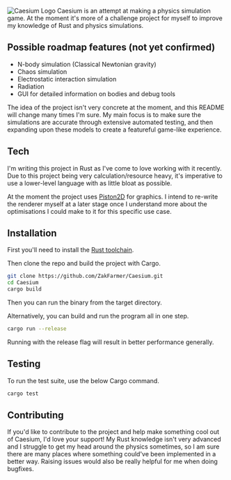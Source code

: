 ![Caesium Logo](https://i.imgur.com/RHA4mBn.png)
Caesium is an attempt at making a physics simulation game.
At the moment it's more of a challenge project for myself to improve my knowledge of Rust and physics simulations.

## Possible roadmap features (not yet confirmed)

- N-body simulation (Classical Newtonian gravity)
- Chaos simulation
- Electrostatic interaction simulation
- Radiation 
- GUI for detailed information on bodies and debug tools

The idea of the project isn't very concrete at the moment, and this README will change many times I'm sure.
My main focus is to make sure the simulations are accurate through extensive automated testing, and then expanding upon these models to create a featureful game-like experience.

## Tech
I'm writing this project in Rust as I've come to love working with it recently. Due to this project being very calculation/resource heavy, it's imperative to use a lower-level language with as little bloat as possible.

At the moment the project uses [Piston2D](https://github.com/pistondevelopers/graphics) for graphics. I intend to re-write the renderer myself at a later stage once I understand more about the optimisations I could make to it for this specific use case.

## Installation

First you'll need to install the [Rust toolchain](https://www.rust-lang.org/tools/install).

Then clone the repo and build the project with Cargo.

```sh
git clone https://github.com/ZakFarmer/Caesium.git
cd Caesium
cargo build
```

Then you can run the binary from the target directory.

Alternatively, you can build and run the program all in one step.

```sh
cargo run --release
```
Running with the release flag will result in better performance generally.

## Testing

To run the test suite, use the below Cargo command.
```sh
cargo test
```
## Contributing
If you'd like to contribute to the project and help make something cool out of Caesium, I'd love your support! My Rust knowledge isn't very advanced and I struggle to get my head around the physics sometimes, so I am sure there are many places where something could've been implemented in a better way. Raising issues would also be really helpful for me when doing bugfixes.
